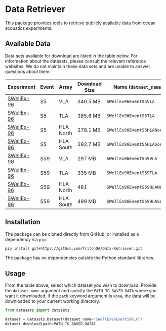 # Data Retriever

This package provides tools to retrieve publicly available data from ocean acoustics experiments.

## Available Data

Data sets available for download are listed in the table below.
For information about the datasets, please consult the relevant reference websites.
We do not maintain these data sets and are unable to answer questions about them.

| Experiment | Event | Array | Download Size | Name (`dataset_name`) |
| --- | --- | --- | --- | --- |
| [SWellEx-96](http://swellex96.ucsd.edu) | S5 | VLA | 346.5 MB | `SWellEx96EventS5VLA` |
| [SWellEx-96](http://swellex96.ucsd.edu) | S5 | TLA | 385.6 MB | `SWellEx96EventS5TLA` |
| [SWellEx-96](http://swellex96.ucsd.edu) | S5 | HLA North | 378.1 MB | `SWellEx96EventS5HLANorth` |
| [SWellEx-96](http://swellex96.ucsd.edu) | S5 | HLA South | 392.7 MB | `SWellEx96EventS5HLASouth` |
| [SWellEx-96](http://swellex96.ucsd.edu) | S59 | VLA | 297 MB | `SWellEx96EventS59VLA` |
| [SWellEx-96](http://swellex96.ucsd.edu) | S59 | TLA | 335 MB | `SWellEx96EventS59TLA` |
| [SWellEx-96](http://swellex96.ucsd.edu) | S59 | HLA North | 481 | `SWellEx96EventS59HLANorth` |
| [SWellEx-96](http://swellex96.ucsd.edu) | S59 | HLA South | 499 MB | `SWellEx96EventS59HLASouth` |

## Installation

The package can be cloned directly from GitHub, or installed as a dependency via `pip`:
```bash
pip install git+https://github.com/TritonOA/Data-Retriever.git
```

The package has no dependencies outside the Python standard libraries.

## Usage

From the table above, select which dataset you wish to download. Provide the `dataset_name` argument and specify the `PATH_TO_SAVED_DATA` where you want it downloaded. If the `path` keyword argument is `None`, the data will be downloaded to your current working directory.

```python
from datasets import datasets

dataset = datasets.Dataset(dataset_name="SWellEx96EventS5VLA")
dataset.download(path=PATH_TO_SAVED_DATA)
```
